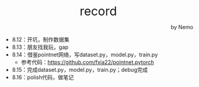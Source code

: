 <center><font size = 6>record</font></center>
<p align = 'right'>by Nemo</p>

- 8.12：开坑，制作数据集
- 8.13：朋友找我玩，gap
- 8.14：借鉴pointnet网络，写dataset.py，model.py，train.py
  - 参考代码：https://github.com/fxia22/pointnet.pytorch
- 8.15：完成dataset.py，model.py，train.py；debug完成
- 8.16：polish代码，做笔记